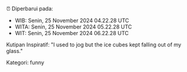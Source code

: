 ⏰ Diperbarui pada:
- WIB: Senin, 25 November 2024 04.22.28 UTC
- WITA: Senin, 25 November 2024 05.22.28 UTC
- WIT: Senin, 25 November 2024 06.22.28 UTC

Kutipan Inspiratif:
"I used to jog but the ice cubes kept falling out of my glass."


Kategori: funny

